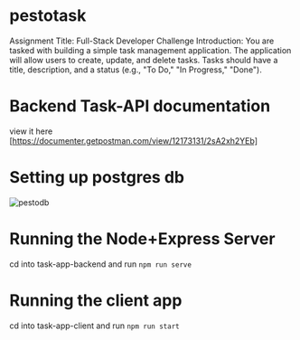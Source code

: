 # pestotask
Assignment Title: Full-Stack Developer Challenge  Introduction: You are tasked with building a simple task management application. The application will allow users to create, update, and delete tasks. Tasks should have a title, description, and a status (e.g., "To Do," "In Progress," "Done").


# Backend Task-API documentation
view it here [https://documenter.getpostman.com/view/12173131/2sA2xh2YEb]

# Setting up postgres db
![pestodb](https://github.com/owais34/pestotask/assets/37238759/d3967de6-40d0-441e-b7ea-06f11f79f5d4)

# Running the Node+Express Server
cd into task-app-backend and run
`
npm run serve
`

# Running the client app
cd into task-app-client and run
`
npm run start
`
